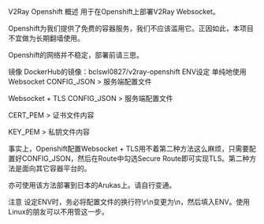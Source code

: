 V2Ray Openshift
概述
用于在Openshift上部署V2Ray Websocket。

Openshift为我们提供了免费的容器服务，我们不应该滥用它。正因如此，本项目不宜做为长期翻墙使用。

Openshift的网络并不稳定，部署前请三思。

镜像
DockerHub的镜像：bclswl0827/v2ray-openshift
ENV设定
单纯地使用Websocket
CONFIG_JSON > 服务端配置文件

Websocket + TLS
CONFIG_JSON > 服务端配置文件

CERT_PEM > 证书文件内容

KEY_PEM > 私钥文件内容

事实上，Openshift配置Websocket + TLS用不着第二种方法这么麻烦，只需要配置好CONFIG_JSON，然后在Route中勾选Secure Route即可实现TLS。第二种方法是面向其它容器平台的。

亦可使用该方法部署到日本的Arukas上。请自行变通。

注意
设定ENV时，务必将配置文件的换行符\r\n变更为\n，然后填入ENV。使用Linux的朋友可以不用管这一步。
